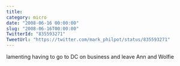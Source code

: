 ```yaml
---
title: 
category: micro
date: "2008-06-16 00:00:00"
slug: "2008-06-16T00:00:00"
TwitterId: "835593271"
TweetUrl: "https://twitter.com/mark_philpot/status/835593271"
---
```


lamenting having to go to DC on business and leave Ann and Wolfie
